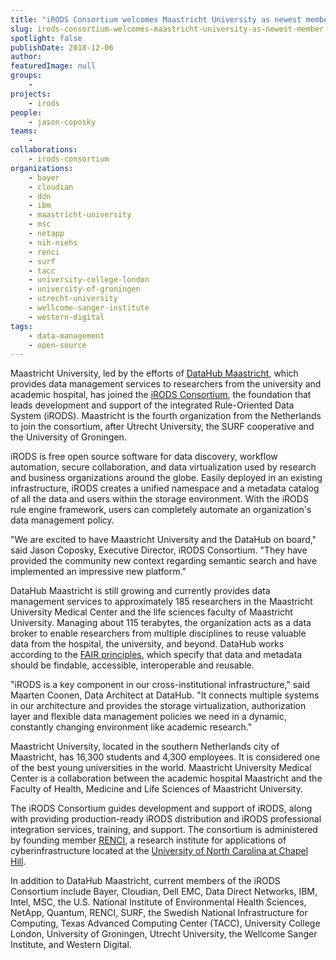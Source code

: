 ```yaml
---
title: "iRODS Consortium welcomes Maastricht University as newest member"
slug: irods-consortium-welcomes-maastricht-university-as-newest-member
spotlight: false
publishDate: 2018-12-06
author: 
featuredImage: null
groups:
    - 
projects:
    - irods
people:
    - jason-coposky
teams: 
    - 
collaborations:
    - irods-consortium
organizations:
    - bayer
    - cloudian
    - ddn
    - ibm
    - maastricht-university
    - msc
    - netapp
    - nih-niehs
    - renci
    - surf
    - tacc
    - university-college-london
    - university-of-groningen
    - utrecht-university
    - wellcome-sanger-institute
    - western-digital
tags:
    - data-management
    - open-source
---
```


Maastricht University, led by the efforts of [DataHub Maastricht](https://datahub.mumc.maastrichtuniversity.nl/), which provides data management services to researchers from the university and academic hospital, has joined the [iRODS Consortium](https://irods.org/), the foundation that leads development and support of the integrated Rule-Oriented Data System (iRODS). Maastricht is the fourth organization from the Netherlands to join the consortium, after Utrecht University, the SURF cooperative and the University of Groningen.

iRODS is free open source software for data discovery, workflow automation, secure collaboration, and data virtualization used by research and business organizations around the globe. Easily deployed in an existing infrastructure, iRODS creates a unified namespace and a metadata catalog of all the data and users within the storage environment. With the iRODS rule engine framework, users can completely automate an organization's data management policy.  

"We are excited to have Maastricht University and the DataHub on board," said Jason Coposky, Executive Director, iRODS Consortium. "They have provided the community new context regarding semantic search and have implemented an impressive new platform."  

DataHub Maastricht is still growing and currently provides data management services to approximately 185 researchers in the Maastricht University Medical Center and the life sciences faculty of Maastricht University. Managing about 115 terabytes, the organization acts as a data broker to enable researchers from multiple disciplines to reuse valuable data from the hospital, the university, and beyond. DataHub works according to the [FAIR principles](https://www.nature.com/articles/sdata201618), which specify that data and metadata should be findable, accessible, interoperable and reusable.  

"iRODS is a key component in our cross-institutional infrastructure," said Maarten Coonen, Data Architect at DataHub. "It connects multiple systems in our architecture and provides the storage virtualization, authorization layer and flexible data management policies we need in a dynamic, constantly changing environment like academic research."

Maastricht University, located in the southern Netherlands city of Maastricht, has 16,300 students and 4,300 employees. It is considered one of the best young universities in the world. Maastricht University Medical Center is a collaboration between the academic hospital Maastricht and the Faculty of Health, Medicine and Life Sciences of Maastricht University.  

The iRODS Consortium guides development and support of iRODS, along with providing production-ready iRODS distribution and iRODS professional integration services, training, and support. The consortium is administered by founding member [RENCI](https://renci.org/), a research institute for applications of cyberinfrastructure located at the [University of North Carolina at Chapel Hill](https://www.unc.edu/).  

In addition to DataHub Maastricht, current members of the iRODS Consortium include Bayer, Cloudian, Dell EMC, Data Direct Networks, IBM, Intel, MSC, the U.S. National Institute of Environmental Health Sciences, NetApp, Quantum, RENCI, SURF, the Swedish National Infrastructure for Computing, Texas Advanced Computing Center (TACC), University College London, University of Groningen, Utrecht University, the Wellcome Sanger Institute, and Western Digital.